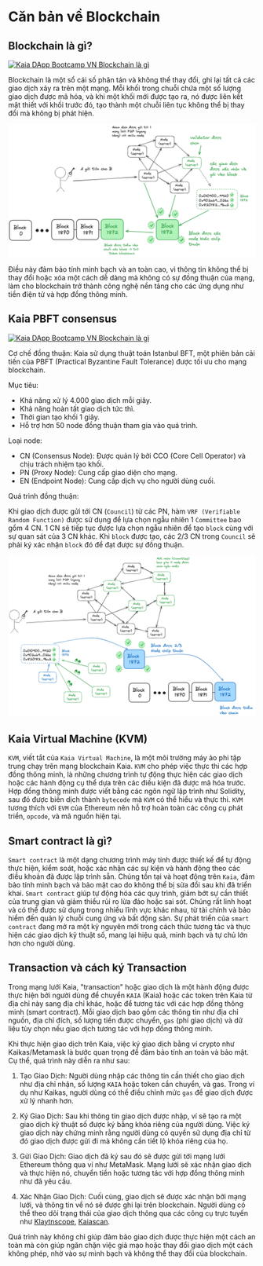 # Căn bản về Blockchain

## Blockchain là gì?

[![Kaia DApp Bootcamp VN Blockchain là gì](https://img.youtube.com/vi/osbAc53hxlw/0.jpg)](https://www.youtube.com/watch?v=osbAc53hxlw&list=PLCgMXdNzV13X0wED74de7Xb6OE31X_OTo)

Blockchain là một sổ cái số phân tán và không thể thay đổi, ghi lại tất cả các giao dịch xảy ra trên một mạng. Mỗi khối trong chuỗi chứa một số lượng giao dịch được mã hóa, và khi một khối mới được tạo ra, nó được liên kết mật thiết với khối trước đó, tạo thành một chuỗi liên tục không thể bị thay đổi mà không bị phát hiện.

![blockchain là gì minh hoạ](/bootcamp/vi/solidity/images/what-is-blockchain.png)

Điều này đảm bảo tính minh bạch và an toàn cao, vì thông tin không thể bị thay đổi hoặc xóa một cách dễ dàng mà không có sự đồng thuận của mạng, làm cho blockchain trở thành công nghệ nền tảng cho các ứng dụng như tiền điện tử và hợp đồng thông minh.

## Kaia PBFT consensus

[![Kaia DApp Bootcamp VN Blockchain là gì](https://img.youtube.com/vi/JexV9lMZJpM/0.jpg)](https://www.youtube.com/watch?v=JexV9lMZJpM&list=PLCgMXdNzV13X0wED74de7Xb6OE31X_OTo)

Cơ chế đồng thuận: Kaia sử dụng thuật toán Istanbul BFT, một phiên bản cải tiến của PBFT (Practical Byzantine Fault Tolerance) được tối ưu cho mạng blockchain.

Mục tiêu:
- Khả năng xử lý 4.000 giao dịch mỗi giây.
- Khả năng hoàn tất giao dịch tức thì.
- Thời gian tạo khối 1 giây.
- Hỗ trợ hơn 50 node đồng thuận tham gia vào quá trình.

Loại node:
- CN (Consensus Node): Được quản lý bởi CCO (Core Cell Operator) và chịu trách nhiệm tạo khối.
- PN (Proxy Node): Cung cấp giao diện cho mạng.
- EN (Endpoint Node): Cung cấp dịch vụ cho người dùng cuối.

Quá trình đồng thuận:

Khi giao dịch được gửi tới CN (`Council`) từ các PN, hàm `VRF (Verifiable Random Function)` được sử dụng để lựa chọn ngẫu nhiên 1 `Committee` bao gồm 4 CN. 1 CN sẽ tiếp tục được lựa chọn ngẫu nhiên để tạo `block` cùng với sự quan sát của 3 CN khác. Khi `block` được tạo, các 2/3 CN trong `Council` sẽ phải ký xác nhận `block` đó để đạt được sự đồng thuận.

![kaia PBFT là gì minh hoạ](/bootcamp/vi/solidity/images/kaia-pbft-consensus.png)

## Kaia Virtual Machine (KVM)
`KVM`, viết tắt của `Kaia Virtual Machine`, là một môi trường máy ảo phi tập trung chạy trên mạng blockchain Kaia. `KVM` cho phép việc thực thi các hợp đồng thông minh, là những chương trình tự động thực hiện các giao dịch hoặc các hành động cụ thể dựa trên các điều kiện đã được mã hóa trước. Hợp đồng thông minh được viết bằng các ngôn ngữ lập trình như Solidity, sau đó được biên dịch thành `bytecode` mà `KVM` có thể hiểu và thực thi. `KVM` tương thích với `EVM` của Ethereum nên hỗ trợ hoàn toàn các công cụ phát triển, `opcode`, và mã nguồn hiện tại.

## Smart contract là gì?
`Smart contract` là một dạng chương trình máy tính được thiết kế để tự động thực hiện, kiểm soát, hoặc xác nhận các sự kiện và hành động theo các điều khoản đã được lập trình sẵn. Chúng tồn tại và hoạt động trên `Kaia`, đảm bảo tính minh bạch và bảo mật cao do không thể bị sửa đổi sau khi đã triển khai. `Smart contract` giúp tự động hóa các quy trình, giảm bớt sự cần thiết của trung gian và giảm thiểu rủi ro lừa đảo hoặc sai sót. Chúng rất linh hoạt và có thể được sử dụng trong nhiều lĩnh vực khác nhau, từ tài chính và bảo hiểm đến quản lý chuỗi cung ứng và bất động sản. Sự phát triển của `smart contract` đang mở ra một kỷ nguyên mới trong cách thức tương tác và thực hiện các giao dịch kỹ thuật số, mang lại hiệu quả, minh bạch và tự chủ lớn hơn cho người dùng.

## Transaction và cách ký Transaction
Trong mạng lưới Kaia, "transaction" hoặc giao dịch là một hành động được thực hiện bởi người dùng để chuyển `KAIA` (Kaia) hoặc các token trên Kaia từ địa chỉ này sang địa chỉ khác, hoặc để tương tác với các hợp đồng thông minh (smart contract). Mỗi giao dịch bao gồm các thông tin như địa chỉ nguồn, địa chỉ đích, số lượng tiền được chuyển, `gas` (phí giao dịch) và dữ liệu tùy chọn nếu giao dịch tương tác với hợp đồng thông minh.

Khi thực hiện giao dịch trên Kaia, việc ký giao dịch bằng ví crypto như Kaikas/Metamask là bước quan trọng để đảm bảo tính an toàn và bảo mật. Cụ thể, quá trình này diễn ra như sau:

1. Tạo Giao Dịch: Người dùng nhập các thông tin cần thiết cho giao dịch như địa chỉ nhận, số lượng `KAIA` hoặc token cần chuyển, và gas. Trong ví dụ như Kaikas, người dùng có thể điều chỉnh mức `gas` để giao dịch được xử lý nhanh hơn.

2. Ký Giao Dịch: Sau khi thông tin giao dịch được nhập, ví sẽ tạo ra một giao dịch kỹ thuật số được ký bằng khóa riêng của người dùng. Việc ký giao dịch này chứng minh rằng người dùng có quyền sử dụng địa chỉ từ đó giao dịch được gửi đi mà không cần tiết lộ khóa riêng của họ.

3. Gửi Giao Dịch: Giao dịch đã ký sau đó sẽ được gửi tới mạng lưới Ethereum thông qua ví như MetaMask. Mạng lưới sẽ xác nhận giao dịch và thực hiện nó, chuyển tiền hoặc tương tác với hợp đồng thông minh như đã yêu cầu.

4. Xác Nhận Giao Dịch: Cuối cùng, giao dịch sẽ được xác nhận bởi mạng lưới, và thông tin về nó sẽ được ghi lại trên blockchain. Người dùng có thể theo dõi trạng thái của giao dịch thông qua các công cụ trực tuyến như [Klaytnscope](https://klaytnscope.com/), [Kaiascan](https://www.kaiascan.io/).

Quá trình này không chỉ giúp đảm bảo giao dịch được thực hiện một cách an toàn mà còn giúp ngăn chặn việc giả mạo hoặc thay đổi giao dịch một cách không phép, nhờ vào sự minh bạch và không thể thay đổi của blockchain.
